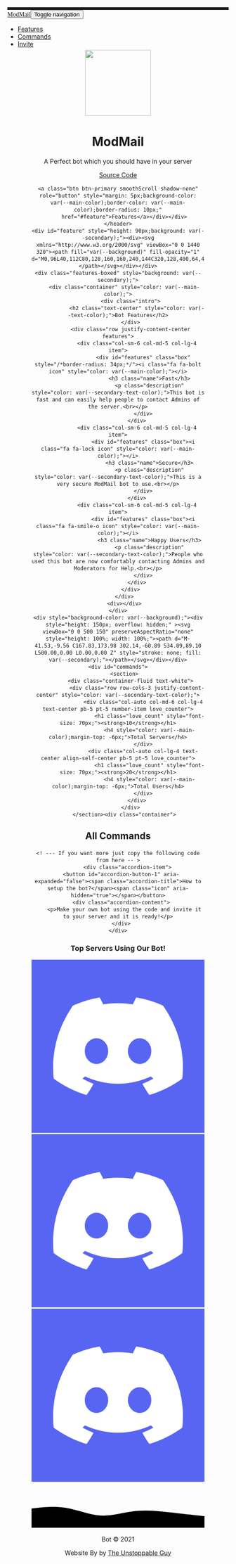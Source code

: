 <head>
    <meta charset="utf-8">
    <meta name="viewport" content="width=device-width, initial-scale=1.0, shrink-to-fit=no">
    <title>ModMail</title>
    <meta name="description" content="idk something about ur bot goes here">
    <meta name="theme-color" content="#f54254">
    <link rel="icon" type="image/png" sizes="300x250" href="assets/img/discord.png">
    <link rel="stylesheet" href="assets/bootstrap/css/bootstrap.min.css">
    <link rel="stylesheet" href="https://fonts.googleapis.com/css?family=Alfa+Slab+One">
    <link rel="stylesheet" href="assets/fonts/font-awesome.min.css">
    <link rel="stylesheet" href="assets/fonts/ionicons.min.css">
    <link rel="stylesheet" href="https://cdnjs.cloudflare.com/ajax/libs/animate.css/3.5.2/animate.min.css">
    <link rel="stylesheet" href="assets/css/styles.css">
</head>

<body style="background-color: var(--background);">
    <div id="top" style="height: 12px;">
        <nav class="navbar navbar-light navbar-expand fixed-top" style="color: var(--main-color);border-top-width: 6px;border-top-style: solid;background: var(--background);">
            <div class="container-fluid"><a class="navbar-brand" href="#" style="color: var(--main-color);font-family: 'Alfa Slab One', cursive;">ModMail</a><button data-toggle="collapse" class="navbar-toggler" data-target="#navcol-1"><span class="sr-only">Toggle navigation</span><span class="navbar-toggler-icon"></span></button>
                <div
                    class="collapse navbar-collapse" id="navcol-1">
                    <ul class="nav navbar-nav">
                        <li class="nav-item"><a class="nav-link active smoothScroll" href="#feature" style="color: var(--text-color);">Features</a></li>
                        <li class="nav-item"><a class="nav-link smoothScroll" href="#commands" style="color: var(--text-color);">Commands</a></li>
                        <li class="nav-item"><a class="nav-link" href="#" style="color: var(--text-color);">Invite</a></li>
                    </ul>
            </div>
    </div>
    </nav>
    </div>
    <header class="d-xl-flex flex-column justify-content-xl-center align-items-xl-center" style="height: 418px;text-align: center;margin: 55px;"><img class="rounded" src="https://camo.githubusercontent.com/6b2d18939caf84bb188eb3e63685907ff14c0b1e4ef3e78d18aab794fab0454b/68747470733a2f2f692e696d6775722e636f6d2f6f353538516e712e706e67" width="150" height="150" style="margin-top: 30px;">
        <h1 class="d-xl-flex justify-content-xl-start" style="color: var(--text-color);">ModMail</h1>
        <p style="color: var(--secondary-text-color);">A Perfect bot which you should have in your server</p>
        <div class="tada animated"><div role="group" class="btn-group">    <a href="https://github.com/SathyaKarthik1212/ModMail" class="btn btn-primary shadow-none" type="button" style="margin: 5px;background-color: var(--main-color);border-color: var(--main-color);border-radius: 10px;">Source Code</a>
	
	<a class="btn btn-primary smoothScroll shadow-none" role="button" style="margin: 5px;background-color: var(--main-color);border-color: var(--main-color);border-radius: 10px;"
        href="#feature">Features</a></div></div>
    </header>
    <div id="feature" style="height: 90px;background: var(--secondary);"><div><svg xmlns="http://www.w3.org/2000/svg" viewBox="0 0 1440 320"><path fill="var(--background)" fill-opacity="1" d="M0,96L40,112C80,128,160,160,240,144C320,128,400,64,480,48C560,32,640,64,720,69.3C800,75,880,53,960,58.7C1040,64,1120,96,1200,96C1280,96,1360,64,1400,48L1440,32L1440,0L1400,0C1360,0,1280,0,1200,0C1120,0,1040,0,960,0C880,0,800,0,720,0C640,0,560,0,480,0C400,0,320,0,240,0C160,0,80,0,40,0L0,0Z"></path></svg></div></div>
    <div class="features-boxed" style="background: var(--secondary);">
        <div class="container" style="color: var(--main-color);">
            <div class="intro">
                <h2 class="text-center" style="color: var(--text-color);">Bot Features</h2>
            </div>
            <div class="row justify-content-center features">
                <div class="col-sm-6 col-md-5 col-lg-4 item">
                    <div id="features" class="box" style="/*border-radius: 34px;*/"><i class="fa fa-bolt icon" style="color: var(--main-color);"></i>
                        <h3 class="name">Fast</h3>
                        <p class="description" style="color: var(--secondary-text-color);">This bot is fast and can easily help people to contact Admins of the server.<br></p>
                    </div>
                </div>
                <div class="col-sm-6 col-md-5 col-lg-4 item">
                    <div id="features" class="box"><i class="fa fa-lock icon" style="color: var(--main-color);"></i>
                        <h3 class="name">Secure</h3>
                        <p class="description" style="color: var(--secondary-text-color);">This is a very secure ModMail bot to use.<br></p>
                    </div>
                </div>
                <div class="col-sm-6 col-md-5 col-lg-4 item">
                    <div id="features" class="box"><i class="fa fa-smile-o icon" style="color: var(--main-color);"></i>
                        <h3 class="name">Happy Users</h3>
                        <p class="description" style="color: var(--secondary-text-color);">People who used this bot are now comfortably contacting Admins and Moderators for Help.<br></p>
                    </div>
                </div>
            </div>
        </div>
        <div></div>
    </div>
    <div style="background-color: var(--background);"><div style="height: 150px; overflow: hidden;" ><svg viewBox="0 0 500 150" preserveAspectRatio="none" style="height: 100%; width: 100%;"><path d="M-41.53,-9.56 C167.83,173.98 302.14,-60.89 534.09,89.10 L500.00,0.00 L0.00,0.00 Z" style="stroke: none; fill: var(--secondary);"></path></svg></div></div>
    <div id="commands">
        <section>
            <div class="container-fluid text-white">
                <div class="row row-cols-3 justify-content-center" style="color: var(--secondary-text-color);">
                    <div class="col-auto col-md-6 col-lg-4 text-center pb-5 pt-5 number-item love_counter">
                        <h1 class="love_count" style="font-size: 70px;"><strong>10</strong></h1>
                        <h4 style="color: var(--main-color);margin-top: -6px;">Total Servers</h4>
                    </div>
                    <div class="col-auto col-lg-4 text-center align-self-center pb-5 pt-5 love_counter">
                        <h1 class="love_count" style="font-size: 70px;"><strong>20</strong></h1>
                        <h4 style="color: var(--main-color);margin-top: -6px;">Total Users</h4>
                    </div>
                </div>
            </div>
        </section><div class="container">
  <h2>All Commands</h2>
  <div class="accordion">
         
    <! --- If you want more just copy the following code from here -- >
          <div class="accordion-item">
      <button id="accordion-button-1" aria-expanded="false"><span class="accordion-title">How to setup the bot?</span><span class="icon" aria-hidden="true"></span></button>
      <div class="accordion-content">
        <p>Make your own bot using the code and invite it to your server and it is ready!</p>
      </div>
    </div>
    
  </div>
</div></div>
    <div class="team-clean" style="background: rgba(0,0,0,0);">
        <div class="container" style="filter: blur(0px);padding-bottom: 0px;">
            <h3 class="text-center name" style="color: var(--secondary-text-color)">Top Servers Using Our Bot!</h3>
            <div class="intro"></div>
            <div class="row row-cols-4 d-flex d-xl-flex justify-content-center justify-content-xl-center people" style="padding-bottom: 0px;">
                <div class="col-auto col-md-6 col-lg-4 yeet"><a href="https://discord.gg/" target="_blank"><img class="rounded-circle partner" src="assets/img/discord.png"></a></div>
                <div class="col-auto col-md-6 col-lg-4 yeet"><a href="https://discord.gg/" target="_blank"><img class="rounded-circle partner" src="assets/img/discord.png"></a></div>
                <div class="col-auto col-md-6 col-lg-4 yeet"><a href="https://discord.gg/" target="_blank"><img class="rounded-circle partner" src="assets/img/discord.png"></a></div>
            </div>
        </div>
    </div>

<svg xmlns="http://www.w3.org/2000/svg" viewBox="0 0 1440 320"><path fill="var(--secondary)" fill-opacity="1" d="M0,160L48,154.7C96,149,192,139,288,154.7C384,171,480,213,576,218.7C672,224,768,192,864,181.3C960,171,1056,181,1152,192C1248,203,1344,213,1392,218.7L1440,224L1440,320L1392,320C1344,320,1248,320,1152,320C1056,320,960,320,864,320C768,320,672,320,576,320C480,320,384,320,288,320C192,320,96,320,48,320L0,320Z"></path></svg>
    <div class="footer-dark" style="background: var(--secondary);padding-top: 0px;padding-bottom: 0px;">
        <div class="container">
            <div class="row">
                <div class="col item social"><a class="smoothScroll" href="#top"><i class="icon ion-android-arrow-up"></i></a></div>
            </div>
            <p class="copyright" style="color: var(--text-color);">Bot © 2021</p>
            <p class="copyright" style="color: var(--text-color);padding: 0px;">
                <!--Consider leaving this to give credit to me for making this, I worked hard on it and it makes me feel good :D-->Website By by&nbsp;<a href="" style="color: var(--main-color);">The Unstoppable Guy</a></p>
        </div>
    </div>
    <script src="assets/js/jquery.min.js"></script>
    <script src="assets/bootstrap/js/bootstrap.min.js"></script>
    <script src="assets/js/Counting.js"></script>
    <script src="assets/js/untitled.js"></script>
</body>

</html>
